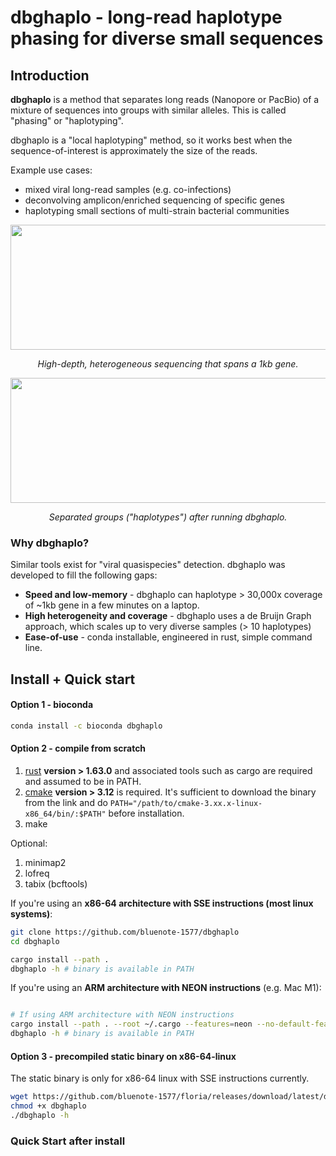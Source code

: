 # dbghaplo - long-read haplotype phasing for diverse small sequences

## Introduction

**dbghaplo** is a method that separates long reads (Nanopore or PacBio) of a mixture of sequences into groups with similar alleles. This is called "phasing" or "haplotyping". 

dbghaplo is a "local haplotyping" method, so it works best when the sequence-of-interest is approximately the size of the reads. 

Example use cases:

* mixed viral long-read samples (e.g. co-infections)
* deconvolving amplicon/enriched sequencing of specific genes
* haplotyping small sections of multi-strain bacterial communities

<p align="center">
  <img width="600" height="200" src="https://github.com/user-attachments/assets/c0a82bb5-7feb-4d13-ab59-04da2bce52b3", caption="asdf">
</p>
<p align="center">
  <i>
High-depth, heterogeneous sequencing that spans a 1kb gene.
  </i>
</p>

<p align="center">
  <img width="600" height="200" src="https://github.com/user-attachments/assets/34cb8bcf-8f23-47e4-b2f6-8515a21d3cf4", caption="asdf">
</p>
<p align="center">
  <i>
Separated groups ("haplotypes") after running dbghaplo.
  </i>
</p>

### Why dbghaplo?

Similar tools exist for "viral quasispecies" detection. dbghaplo was developed to fill the following gaps:

* **Speed and low-memory** - dbghaplo can haplotype > 30,000x coverage of ~1kb gene in a few minutes on a laptop.
* **High heterogeneity and coverage** - dbghaplo uses a de Bruijn Graph approach, which scales up to very diverse samples (> 10 haplotypes)
* **Ease-of-use** - conda installable, engineered in rust, simple command line. 

## Install + Quick start 

#### Option 1 - bioconda

```sh
conda install -c bioconda dbghaplo
```

#### Option 2 - compile from scratch

1. [rust](https://www.rust-lang.org/tools/install) **version > 1.63.0** and associated tools such as cargo are required and assumed to be in PATH.
2. [cmake](https://cmake.org/download/) **version > 3.12** is required. It's sufficient to download the binary from the link and do `PATH="/path/to/cmake-3.xx.x-linux-x86_64/bin/:$PATH"` before installation. 
3. make 

Optional:

1. minimap2
2. lofreq
3. tabix (bcftools)

If you're using an **x86-64 architecture with SSE instructions (most linux systems)**: 

```sh
git clone https://github.com/bluenote-1577/dbghaplo
cd dbghaplo

cargo install --path . 
dbghaplo -h # binary is available in PATH
```

If you're using an **ARM architecture with NEON instructions** (e.g. Mac M1): 

```sh

# If using ARM architecture with NEON instructions
cargo install --path . --root ~/.cargo --features=neon --no-default-features
dbghaplo -h # binary is available in PATH

```

#### Option 3 - precompiled static binary on **x86-64-linux**

The static binary is only for x86-64 linux with SSE instructions currently. 

```sh
wget https://github.com/bluenote-1577/floria/releases/download/latest/dbghaplo
chmod +x dbghaplo
./dbghaplo -h
```

### Quick Start after install 

```sh
```
